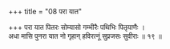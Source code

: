 +++
title = "08 परा यात"

+++
परा यात पितरः सोम्यासो गम्भीरैः पथिभिः पितृयाणैः ।  
अधा मासि पुनरा यात नो गृहान् हविरत्नूं सुप्रजसः सुवीराः ॥ १९ ॥
